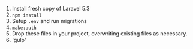 1. Install fresh copy of Laravel 5.3
2. `npm install`
3. Setup `.env` and run migrations
4. `make:auth`
5. Drop these files in your project, overwriting existing files as necessary.
6. 'gulp'
